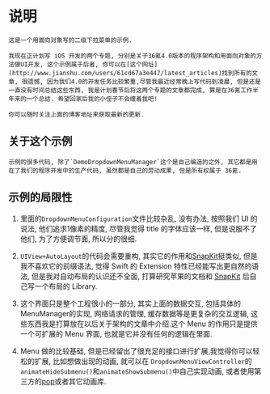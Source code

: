 # 说明

    这是一个用面向对象写的二级下拉菜单的示例.

    我现在正计划写 iOS 开发的两个专题, 分别是关于36氪4.0版本的程序架构和用面向对象的方法做UI开发, 这个示例属于后者, 你可以在[这个网址](http://www.jianshu.com/users/61cd67a3e447/latest_articles)找到所有的文章, 很遗憾, 因为我们4.0的开发任务比较繁重,尽管我最近经常晚上写代码到凌晨, 但是还是 一直没有时间总结这些东西, 我是计划春节后将这两个专题的文章都完成, 算是在36氪工作半年来的一个总结. 希望回家后我的小侄子不会缠着我吧!

    你可以随时关注上面的博客地址来获取最新的更新.

## 关于这个示例

    示例的很多代码, 除了`DemoDropdownMenuManager`这个是自己编造的之外, 其它都是用在了我们的程序开发中的生产代码, 虽然都是自己的劳动成果, 但是所有权属于 36氪.

## 示例的局限性

1. 里面的`DropdownMenuConfiguration`文件比较杂乱, 没有办法, 按照我们 UI 的说法, 他们追求1像素的精度, 尽管我觉得 title 的字体应该一样, 但是说服不了他们, 为了方便调节面, 所以分的很细.

2. `UIView+AutoLayout`的代码会需要重构, 其实它的作用和[SnapKit](https://github.com/SnapKit/SnapKit)挺类似, 但是我不喜欢它的前缀语法, 觉得 Swift 的 Extension 特性已经能写出更自然的语法, 但是我对自动布局的认识还不全面, 打算研究苹果的文档和 [SnapKit](https://github.com/SnapKit/SnapKit) 后自己写一个布局的 Library.

3. 这个界面只是整个工程很小的一部分, 其实上面的数据交互, 包括具体的 MenuManager的实现, 网络请求的管理, 缓存数据等是更复杂的交互逻辑, 这些东西我是打算放在以后关于架构的文章中介绍.这个 Menu 的作用只是提供一个可扩展的 Menu 界面, 也就是它并没有任何的逻辑在里面.

4. Menu 做的比较基础, 但是已经留出了很充足的接口进行扩展,我觉得你可以轻松的扩展, 比如想做出现的动画, 就可以在 `DropdownMenuViewController`的`animateHideSubmenu()`和`animateShowSubmenu()`中自己实现动画, 或者使用第三方的[pop](https://github.com/facebook/pop)或者其它动画库.
